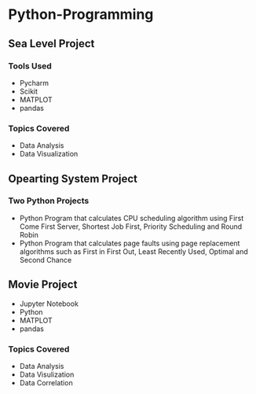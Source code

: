 # Python-Programming

## Sea Level Project
### Tools Used
* Pycharm
* Scikit
* MATPLOT
* pandas
### Topics Covered
* Data Analysis
* Data Visualization

## Opearting System Project
### Two Python Projects
* Python Program that calculates CPU scheduling algorithm using First Come First Server, Shortest Job First, Priority Scheduling and Round Robin
* Python Program that calculates page faults using page replacement algorithms such as First in First Out, Least Recently Used, Optimal and Second Chance

## Movie Project
* Jupyter Notebook
* Python
* MATPLOT
* pandas
### Topics Covered
* Data Analysis
* Data Visulization
* Data Correlation

